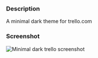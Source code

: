 ### Description
A minimal dark theme for trello.com

### Screenshot
![Minimal dark trello screenshot](https://raw.githubusercontent.com/schmuto/custom-styles/master/trello.com/minimal-dark/minimal-dark-screenshot.png)
